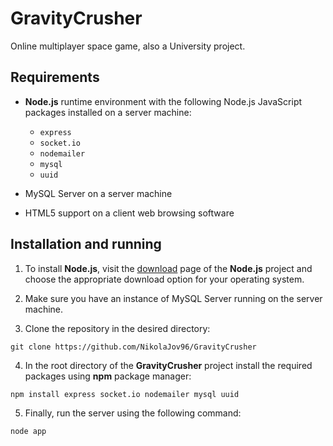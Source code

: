 # GravityCrusher
Online multiplayer space game, also a University project.

## Requirements
* **Node.js** runtime environment with the following Node.js JavaScript packages
  installed on a server machine:
    * `express`
    * `socket.io`
    * `nodemailer`
    * `mysql`
    * `uuid`

* MySQL Server on a server machine
* HTML5 support on a client web browsing software

## Installation and running
1. To install **Node.js**, visit the [download](https://nodejs.org/en/download/)
   page of the **Node.js** project and choose the appropriate download option
   for your operating system.

2. Make sure you have an instance of MySQL Server running on the server machine.

3. Clone the repository in the desired directory:
```
git clone https://github.com/NikolaJov96/GravityCrusher
```

4. In the root directory of the **GravityCrusher** project install the required
packages using **npm** package manager:
```
npm install express socket.io nodemailer mysql uuid
```

5. Finally, run the server using the following command:
```
node app
```
